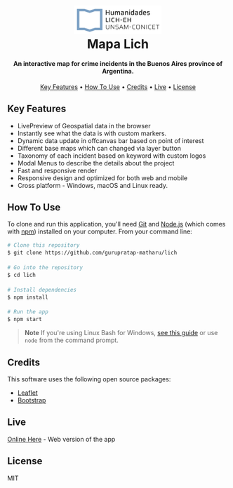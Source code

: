 <h1 align="center">
  <br>
  <a href="https://cartografiasinteractivas.com.ar"><img src="https://raw.githubusercontent.com/gurupratap-matharu/lich/master/assets/img/LICH_logo_color.svg" alt="Mapa Lich" width="200"></a>
  <br>
  Mapa Lich
  <br>
</h1>

<h4 align="center">An interactive map for crime incidents in the Buenos Aires province of Argentina.</h4>

<p align="center">
  <a href="#key-features">Key Features</a> •
  <a href="#how-to-use">How To Use</a> •
  <a href="#credits">Credits</a> •
  <a href="#live">Live</a> •
  <a href="#license">License</a>
</p>


## Key Features

* LivePreview of Geospatial data in the browser
* Instantly see what the data is with custom markers.
* Dynamic data update in offcanvas bar based on point of interest
* Different base maps which can changed via layer button  
* Taxonomy of each incident based on keyword with custom logos
* Modal Menus to describe the details about the project
* Fast and responsive render
* Responsive design and optimized for both web and mobile
* Cross platform - Windows, macOS and Linux ready.

## How To Use

To clone and run this application, you'll need [Git](https://git-scm.com) and [Node.js](https://nodejs.org/en/download/) (which comes with [npm](http://npmjs.com)) installed on your computer. From your command line:

```bash
# Clone this repository
$ git clone https://github.com/gurupratap-matharu/lich

# Go into the repository
$ cd lich

# Install dependencies
$ npm install

# Run the app
$ npm start
```


> **Note**
> If you're using Linux Bash for Windows, [see this guide](https://www.howtogeek.com/261575/how-to-run-graphical-linux-desktop-applications-from-windows-10s-bash-shell/) or use `node` from the command prompt.


## Credits

This software uses the following open source packages:

- [Leaflet](http://leafletjs.com/)
- [Bootstrap](https://getbootstrap.com)


## Live

[Online Here](https://cartografiasinteractivas.com.ar) - Web version of the app


## License

MIT
